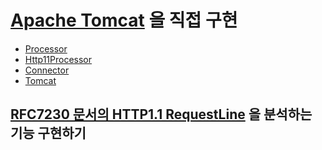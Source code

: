 # [Apache Tomcat](https://github.com/apache/tomcat) 을 직접 구현

- [Processor](https://github.com/apache/tomcat/blob/main/java/org/apache/coyote/Processor.java)
- [Http11Processor](https://github.com/apache/tomcat/blob/main/java/org/apache/coyote/http11/Http11Processor.java)
- [Connector](https://github.com/apache/tomcat/blob/main/java/org/apache/catalina/connector/Connector.java)
- [Tomcat](https://github.com/apache/tomcat/blob/main/java/org/apache/catalina/startup/Tomcat.java)

## [RFC7230 문서의 HTTP1.1 RequestLine](https://datatracker.ietf.org/doc/html/rfc7230#section-3.1.1) 을 분석하는 기능 구현하기
